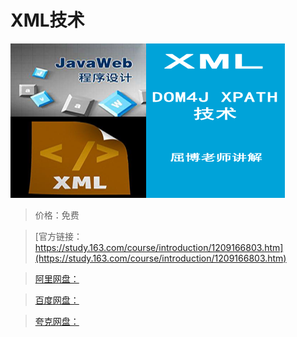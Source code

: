 # XML技术

![img](../../../assets/study163/free/e2746e76021d4adb8c8d4d864cfef97f.png)

> 价格：免费

> [官方链接：https://study.163.com/course/introduction/1209166803.htm](https://study.163.com/course/introduction/1209166803.htm)

> [阿里网盘：]()

> [百度网盘：]()

> [夸克网盘：]()
